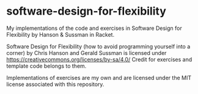 # software-design-for-flexibility
My implementations of the code and exercises in Software Design for Flexibility by Hanson &amp; Sussman in Racket.

Software Design for Flexibility (how to avoid programming yourself into a corner) by Chris Hanson and Gerald Sussman is licensed under https://creativecommons.org/licenses/by-sa/4.0/
Credit for exercises and template code belongs to them.

Implementations of exercises are my own and are licensed under the MIT license associated with this repository.
